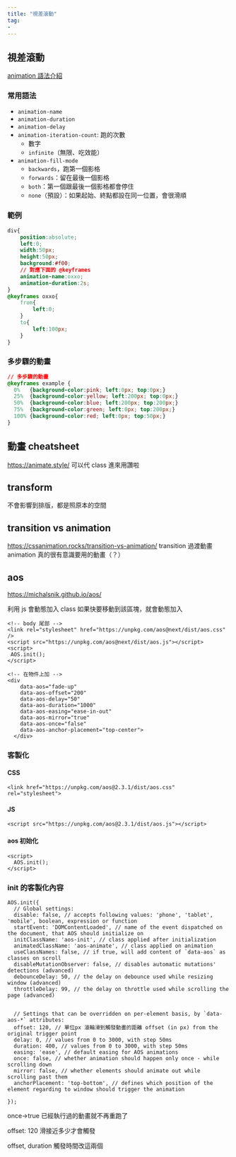 ```yaml
---
title: "視差滾動"
tag: 
- 
---
```

## 視差滾動
[animation 語法介紹](https://www.oxxostudio.tw/articles/201803/css-animation.html)
### 常用語法
- `animation-name`
- `animation-duration`
- `animation-delay`
- `animation-iteration-count`: 跑的次數
    - 數字
    - `infinite`（無限、吃效能）
- `animation-fill-mode`
    - `backwards`，跑第一個影格
    - `forwards`：留在最後一個影格
    - `both`：第一個跟最後一個影格都會停住
    - `none`（預設）：如果起始、終點都設在同一位置，會很滑順

### 範例
```css
div{
    position:absolute;
    left:0;
    width:50px;
    height:50px;
    background:#f00;
    // 對應下面的 @keyframes
    animation-name:oxxo;
    animation-duration:2s;
}
@keyframes oxxo{
    from{
        left:0;
    }
    to{
        left:100px;
    }
}
```
### 多步驟的動畫
```css
// 多步驟的動畫
@keyframes example {
  0%   {background-color:pink; left:0px; top:0px;}
  25%  {background-color:yellow; left:200px; top:0px;}
  50%  {background-color:blue; left:200px; top:200px;}
  75%  {background-color:green; left:0px; top:200px;}
  100% {background-color:red; left:0px; top:50px;}
}
```



## 動畫 cheatsheet
https://animate.style/
可以代 class 進來用讚啦

## transform
不會影響到排版，都是照原本的空間

## transition vs animation
https://cssanimation.rocks/transition-vs-animation/
transition 過渡動畫
animation 真的很有意識要用的動畫（？）


## aos
https://michalsnik.github.io/aos/

利用 js 會動態加入 class
如果快要移動到該區塊，就會動態加入

```htmlembedded=
<!-- body 尾部 -->
<link rel="stylesheet" href="https://unpkg.com/aos@next/dist/aos.css" />
<script src="https://unpkg.com/aos@next/dist/aos.js"></script>
<script>
 AOS.init();
</script>

```

```htmlembedded=
<!-- 在物件上加 -->
<div
    data-aos="fade-up"
    data-aos-offset="200"
    data-aos-delay="50"
    data-aos-duration="1000"
    data-aos-easing="ease-in-out"
    data-aos-mirror="true"
    data-aos-once="false"
    data-aos-anchor-placement="top-center">
  </div>

```


### 客製化
#### CSS
```htmlembedded=
<link href="https://unpkg.com/aos@2.3.1/dist/aos.css" rel="stylesheet">
```
#### JS
```htmlembedded=
<script src="https://unpkg.com/aos@2.3.1/dist/aos.js"></script>
```
#### aos 初始化
```htmlembedded=
<script>
  AOS.init();
</script>
```

### init 的客製化內容
```javascript=
AOS.init({
  // Global settings:
  disable: false, // accepts following values: 'phone', 'tablet', 'mobile', boolean, expression or function
  startEvent: 'DOMContentLoaded', // name of the event dispatched on the document, that AOS should initialize on
  initClassName: 'aos-init', // class applied after initialization
  animatedClassName: 'aos-animate', // class applied on animation
  useClassNames: false, // if true, will add content of `data-aos` as classes on scroll
  disableMutationObserver: false, // disables automatic mutations' detections (advanced)
  debounceDelay: 50, // the delay on debounce used while resizing window (advanced)
  throttleDelay: 99, // the delay on throttle used while scrolling the page (advanced)
  

  // Settings that can be overridden on per-element basis, by `data-aos-*` attributes:
  offset: 120, // 單位px 滾輪滑到觸發動畫的距離 offset (in px) from the original trigger point
  delay: 0, // values from 0 to 3000, with step 50ms
  duration: 400, // values from 0 to 3000, with step 50ms
  easing: 'ease', // default easing for AOS animations
  once: false, // whether animation should happen only once - while scrolling down
  mirror: false, // whether elements should animate out while scrolling past them
  anchorPlacement: 'top-bottom', // defines which position of the element regarding to window should trigger the animation

});
```

once->true
已經執行過的動畫就不再重跑了

offset: 120
滑接近多少才會觸發

offset, duration 觸發時間改這兩個